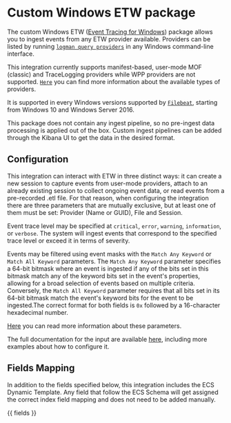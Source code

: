 # Custom Windows ETW package

The custom Windows ETW ([Event Tracing for Windows](https://learn.microsoft.com/en-us/windows/win32/etw/event-tracing-portal)) package allows you to ingest events from any ETW provider available. Providers can be listed by running [`logman query providers`](https://learn.microsoft.com/en-us/windows-server/administration/windows-commands/logman-query) in any Windows command-line interface.

This integration currently supports manifest-based, user-mode MOF (classic) and TraceLogging providers while WPP providers are not supported. [`Here`](https://learn.microsoft.com/en-us/windows/win32/etw/about-event-tracing#types-of-providers) you can find more information about the available types of providers.

It is supported in every Windows versions supported by [`Filebeat`](https://www.elastic.co/support/matrix), starting from Windows 10 and Windows Server 2016.

This package does not contain any ingest pipeline, so no pre-ingest data processing is applied out of the box. Custom ingest pipelines can be added through the Kibana UI to get the data in the desired format.

## Configuration

This integration can interact with ETW in three distinct ways: it can create a new session to capture events from user-mode providers, attach to an already existing session to collect ongoing event data, or read events from a pre-recorded .etl file. For that reason, when configuring the integration there are three parameters that are mutually exclusive, but at least one of them must be set: Provider (Name or GUID), File and Session.

Event trace level may be specified at `critical`, `error`, `warning`, `information`, or `verbose`. The system will ingest events that correspond to the specified trace level or exceed it in terms of severity.

Events may be filtered using event masks with the `Match Any Keyword` or `Match All Keyword` parameters. The `Match Any Keyword` parameter specifies a 64-bit bitmask where an event is ingested if any of the bits set in this bitmask match any of the keyword bits set in the event's properties, allowing for a broad selection of events based on multiple criteria. Conversely, the `Match All Keyword` parameter requires that all bits set in its 64-bit bitmask match the event's keyword bits for the event to be ingested.The correct format for both fields is `0x` followed by a 16-character hexadecimal number.

[Here](https://learn.microsoft.com/en-us/windows/win32/api/evntrace/nf-evntrace-enabletraceex2) you can read more information about these parameters.

The full documentation for the input are available [here](https://www.elastic.co/guide/en/beats/filebeat/current/filebeat-input-etw.html), including more examples about how to configure it.

## Fields Mapping

In addition to the fields specified below, this integration includes the ECS Dynamic Template. Any field that follow the ECS Schema will get assigned the correct index field mapping and does not need to be added manually.

{{ fields }}
